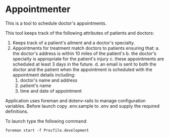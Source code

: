 # Appointmenter

This is a tool to schedule doctor's appointments.

This tool keeps track of the following attributes of patients and doctors:
1. Keeps track of a patient's ailment and a doctor's specialty.
2. Appointments for treatment match doctors to patients
   ensuring that:
   a. the doctor's address is within 10 miles of the patient's
   b. the doctor's specialty is appropriate for the patient's injury
   c. these appointments are scheduled at least 3 days in the future.
   d. an email is sent to both the doctor and the patient when the appointment
      is scheduled with the appointment details including:
      1. doctor's name and address
      2. patient's name
      3. time and date of appointment

Application uses foreman and dotenv-rails to manage configuration variables.
Before launch copy .env.sample to .env and supply the required definitions.


To launch type the following command:

```
foreman start -f Procfile.development
```
